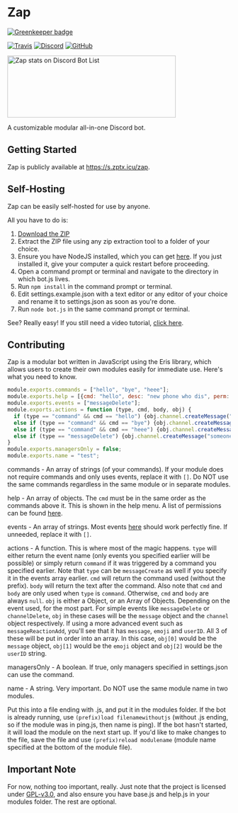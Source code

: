 # Zap

[![Greenkeeper badge](https://badges.greenkeeper.io/zapteryx/Zap.svg)](https://greenkeeper.io/)

[![Travis](https://img.shields.io/travis/com/zapteryx/Zap.svg?style=for-the-badge)](https://travis-ci.com/zapteryx/Zap/)
[![Discord](https://img.shields.io/discord/334654301651730432.svg?color=7289DA&label=Discord&style=for-the-badge)](https://discord.gg/NXcFmBE)
[![GitHub](https://img.shields.io/github/license/zapteryx/Zap.svg?style=for-the-badge)](https://short.zptx.icu/zap)

<a href="https://discordbotlist.com/bots/596326088897200148">
    <img 
        width="380" 
        height="140" 
        src="https://discordbotlist.com/bots/596326088897200148/widget" 
        alt="Zap stats on Discord Bot List">
</a>

A customizable modular all-in-one Discord bot.

## Getting Started
Zap is publicly available at https://s.zptx.icu/zap.

## Self-Hosting
Zap can be easily self-hosted for use by anyone.

All you have to do is:
1. [Download the ZIP](https://github.com/zapteryx/Zap/archive/master.zip)
2. Extract the ZIP file using any zip extraction tool to a folder of your choice.
3. Ensure you have NodeJS installed, which you can get [here](https://nodejs.org/en/). If you just installed it, give your computer a quick restart before proceeding.
4. Open a command prompt or terminal and navigate to the directory in which bot.js lives.
5. Run `npm install` in the command prompt or terminal.
6. Edit settings.example.json with a text editor or any editor of your choice and rename it to settings.json as soon as you're done.
7. Run `node bot.js` in the same command prompt or terminal.

See? Really easy! If you still need a video tutorial, [click here](https://www.youtube.com/watch?v=del4fuI_Hs0).

## Contributing
Zap is a modular bot written in JavaScript using the Eris library, which allows users to create their own modules easily for immediate use. Here's what you need to know.

```js
module.exports.commands = ["hello", "bye", "heee"];
module.exports.help = [{cmd: "hello", desc: "new phone who dis", perm: []}, {cmd: "bye", desc: "ok bye", perm: ["createInstantInvite"]}, {cmd: "heee", desc: "are you michael jackson?", perm: ["manageMessages", "attachFiles"]}];
module.exports.events = ["messageDelete"];
module.exports.actions = function (type, cmd, body, obj) {
  if (type == "command" && cmd == "hello") {obj.channel.createMessage("hello " + obj.author.mention)}
  else if (type == "command" && cmd == "bye") {obj.channel.createMessage("bye " + obj.author.mention)}
  else if (type == "command" && cmd == "heee") {obj.channel.createMessage("you're not michael jackson!")}
  else if (type == "messageDelete") {obj.channel.createMessage("someone just deleted a message in this channel, you think you're sneaky?")}
}
module.exports.managersOnly = false;
module.exports.name = "test";
```
commands - An array of strings (of your commands). If your module does not require commands and only uses events, replace it with `[]`. Do NOT use the same commands regardless in the same module or in separate modules.

help - An array of objects. The `cmd` must be in the same order as the commands above it. This is shown in the help menu. A list of permissions can be found [here](https://abal.moe/Eris/docs/reference).

events - An array of strings. Most events [here](https://abal.moe/Eris/docs/Client#event-channelCreate) should work perfectly fine. If unneeded, replace it with `[]`.

actions - A function. This is where most of the magic happens. `type` will either return the event name (only events you specified earlier will be possible) or simply return `command` if it was triggered by a command you specified earlier. Note that `type` can be `messageCreate` as well if you specify it in the events array earlier. `cmd` will return the command used (without the prefix). `body` will return the text after the command. Also note that `cmd` and `body` are only used when `type` is `command`. Otherwise, `cmd` and `body` are always `null`. `obj` is either a Object, or an Array of Objects. Depending on the event used, for the most part. For simple events like `messageDelete` or `channelDelete`, `obj` in these cases will be the `message` object and the `channel` object respectively. If using a more advanced event such as `messageReactionAdd`, you'll see that it has `message`, `emoji` and `userID`. All 3 of these will be put in order into an array. In this case, `obj[0]` would be the `message` object, `obj[1]` would be the `emoji` object and `obj[2]` would be the `userID` string.

managersOnly - A boolean. If true, only managers specified in settings.json can use the command.

name - A string. Very important. Do NOT use the same module name in two modules.

Put this into a file ending with .js, and put it in the modules folder. If the bot is already running, use `(prefix)load filenamewithoutjs` (without .js ending, so if the module was in ping.js, then name is ping). If the bot hasn't started, it will load the module on the next start up. If you'd like to make changes to the file, save the file and use `(prefix)reload modulename` (module name specified at the bottom of the module file).

## Important Note
For now, nothing too important, really. Just note that the project is licensed under [GPL-v3.0](https://github.com/zapteryx/Zap/blob/master/LICENSE), and also ensure you have base.js and help.js in your modules folder. The rest are optional.
